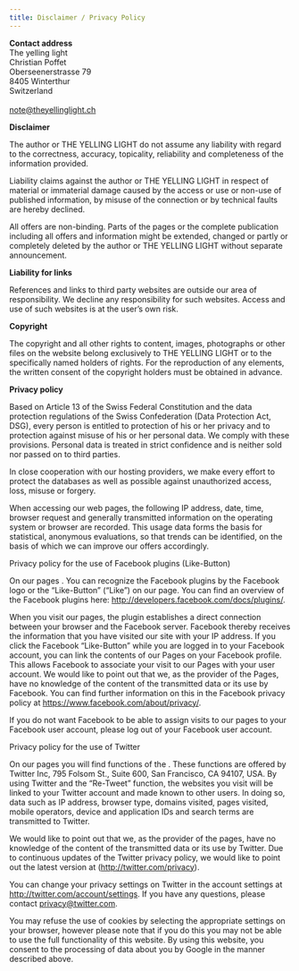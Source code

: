 ```yaml
---
title: Disclaimer / Privacy Policy
---
```

**Contact address**\
The yelling light\
Christian Poffet\
Oberseenerstrasse 79\
8405 Winterthur\
Switzerland\
\
note@theyellinglight.ch



**Disclaimer**

The author or THE YELLING LIGHT do not assume any liability with regard to the correctness, accuracy, topicality, reliability and completeness of the information provided.

Liability claims against the author or THE YELLING LIGHT in respect of material or immaterial damage caused by the access or use or non-use of published information, by misuse of the connection or by technical faults are hereby declined.

All offers are non-binding. Parts of the pages or the complete publication including all offers and information might be extended, changed or partly or completely deleted by the author or THE YELLING LIGHT without separate announcement.

**Liability for links**

References and links to third party websites are outside our area of responsibility. We decline any responsibility for such websites. Access and use of such websites is at the user’s own risk.

**Copyright**

The copyright and all other rights to content, images, photographs or other files on the website belong exclusively to THE YELLING LIGHT or to the specifically named holders of rights. For the reproduction of any elements, the written consent of the copyright holders must be obtained in advance.

**Privacy policy**

Based on Article 13 of the Swiss Federal Constitution and the data protection regulations of the Swiss Confederation (Data Protection Act, DSG), every person is entitled to protection of his or her privacy and to protection against misuse of his or her personal data. We comply with these provisions. Personal data is treated in strict confidence and is neither sold nor passed on to third parties.

In close cooperation with our hosting providers, we make every effort to protect the databases as well as possible against unauthorized access, loss, misuse or forgery.

When accessing our web pages, the following IP address, date, time, browser request and generally transmitted information on the operating system or browser are recorded. This usage data forms the basis for statistical, anonymous evaluations, so that trends can be identified, on the basis of which we can improve our offers accordingly.

Privacy policy for the use of Facebook plugins (Like-Button)

On our pages . You can recognize the Facebook plugins by the Facebook logo or the “Like-Button” (“Like”) on our page. You can find an overview of the Facebook plugins here: http://developers.facebook.com/docs/plugins/.

When you visit our pages, the plugin establishes a direct connection between your browser and the Facebook server. Facebook thereby receives the information that you have visited our site with your IP address. If you click the Facebook “Like-Button” while you are logged in to your Facebook account, you can link the contents of our Pages on your Facebook profile. This allows Facebook to associate your visit to our Pages with your user account. We would like to point out that we, as the provider of the Pages, have no knowledge of the content of the transmitted data or its use by Facebook. You can find further information on this in the Facebook privacy policy at https://www.facebook.com/about/privacy/.

If you do not want Facebook to be able to assign visits to our pages to your Facebook user account, please log out of your Facebook user account.

Privacy policy for the use of Twitter

On our pages you will find functions of the . These functions are offered by Twitter Inc, 795 Folsom St., Suite 600, San Francisco, CA 94107, USA. By using Twitter and the “Re-Tweet” function, the websites you visit will be linked to your Twitter account and made known to other users. In doing so, data such as IP address, browser type, domains visited, pages visited, mobile operators, device and application IDs and search terms are transmitted to Twitter.

We would like to point out that we, as the provider of the pages, have no knowledge of the content of the transmitted data or its use by Twitter. Due to continuous updates of the Twitter privacy policy, we would like to point out the latest version at (http://twitter.com/privacy).

You can change your privacy settings on Twitter in the account settings at http://twitter.com/account/settings. If you have any questions, please contact privacy@twitter.com.

You may refuse the use of cookies by selecting the appropriate settings on your browser, however please note that if you do this you may not be able to use the full functionality of this website. By using this website, you consent to the processing of data about you by Google in the manner described above.